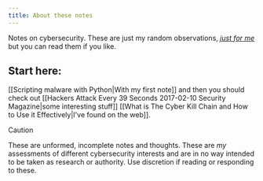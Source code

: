 ```yaml
---
title: About these notes
---
```




Notes on cybersecurity. These are just my random observations, *[just for me](https://notes.andymatuschak.org/zXDPrYcxUSZbF5M8vM5Y1U9)* but you can read them if you like.

## Start here:

[[Scripting malware with Python|With my first note]] and then you should check out [[Hackers Attack Every 39 Seconds  2017-02-10  Security Magazine|some interesting stuff]] [[What is The Cyber Kill Chain and How to Use it Effectively|I've found on the web]].

> [!caution] 
> These are unformed, incomplete notes and thoughts. These are *my* assessments of different cybersecurity interests and are in no way intended to be taken as research or authority. Use discretion if reading or responding to these.
> 

<a style="display:none;" rel="me" href="https://infosec.exchange/@tiff">Mastodon</a>

<a style="display:none;" rel="me" href="https://infosec.exchange/@0x8c">Mastodon</a>
